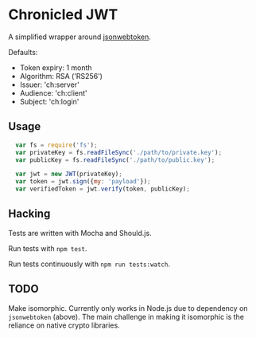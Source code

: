 # Chronicled JWT

A simplified wrapper around [jsonwebtoken](https://github.com/auth0/node-jsonwebtoken).

Defaults:
 - Token expiry: 1 month
 - Algorithm: RSA ('RS256')
 - Issuer: 'ch:server'
 - Audience: 'ch:client'
 - Subject: 'ch:login'

## Usage

```js
  var fs = require('fs');
  var privateKey = fs.readFileSync('./path/to/private.key');
  var publicKey = fs.readFileSync('./path/to/public.key');

  var jwt = new JWT(privateKey);
  var token = jwt.sign({my: 'payload'});
  var verifiedToken = jwt.verify(token, publicKey);
```

## Hacking

Tests are written with Mocha and Should.js.

Run tests with `npm test`.

Run tests continuously with `npm run tests:watch`.

## TODO

Make isomorphic. Currently only works in Node.js due to dependency on `jsonwebtoken` (above).
The main challenge in making it isomorphic is the reliance on native crypto libraries.
